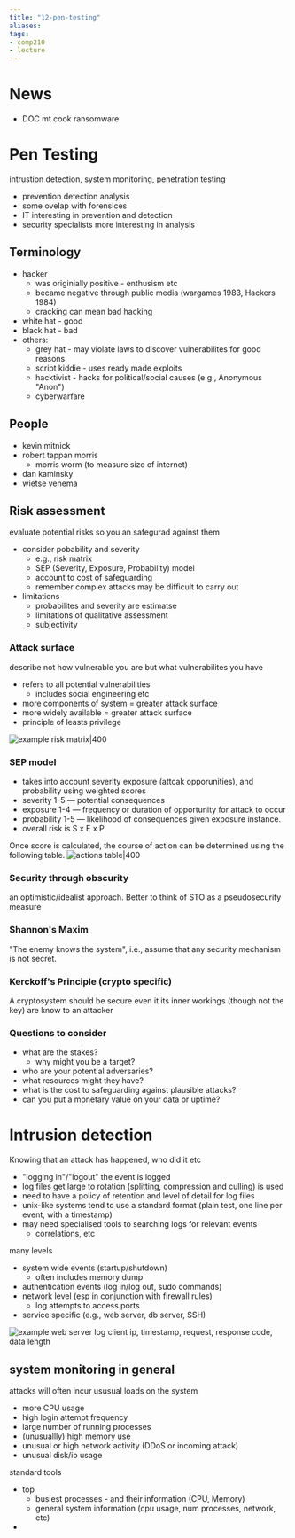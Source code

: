 ```yaml
---
title: "12-pen-testing"
aliases: 
tags: 
- comp210
- lecture
---
```


# News
- DOC mt cook ransomware


# Pen Testing
intrustion detection, system monitoring, penetration testing
- prevention detection analysis
- some ovelap with forensices
- IT interesting in prevention and detection
- security specialists more interesting in analysis

## Terminology
- hacker 
	- was originially positive - enthusism etc
	- became negative through public media (wargames 1983, Hackers 1984)
	- cracking can mean bad hacking
- white hat - good
- black hat - bad
- others:
	- grey hat - may violate laws to discover vulnerabilites for good reasons
	- script kiddie - uses ready made exploits
	- hacktivist - hacks for political/social causes (e.g., Anonymous "Anon")
	- cyberwarfare

## People
- kevin mitnick
- robert tappan morris
	- morris worm (to measure size of internet)
- dan kaminsky
- wietse venema

## Risk assessment
evaluate potential risks so you an safegurad against them
- consider pobability and severity
	- e.g., risk matrix
	- SEP (Severity, Exposure, Probability) model
	- account to cost of safeguarding
	- remember complex attacks may be difficult to carry out
- limitations
	- probabilites and severity are estimatse
	- limitations of qualitative assessment
	- subjectivity

### Attack surface
describe not how vulnerable you are but what vulnerabilites you have
- refers to all potential vulnerabilities
	- includes social engineering etc
- more components of system = greater attack surface
- more widely available = greater attack surface
- principle of leasts privilege

![example risk matrix|400](https://i.imgur.com/RHVe8Vn.png)

### SEP model
- takes into account severity exposure (attcak opporunities), and probability using weighted scores
- severity 1-5 — potential consequences
- exposure 1-4 — frequency or duration of opportunity for attack to occur
- probability 1-5 — likelihood of consequences given exposure instance.
- overall risk is S x E x P

Once score is calculated, the course of action can be determined using the following table.
![actions table|400](https://i.imgur.com/qWCvGgI.png)

### Security through obscurity
an optimistic/idealist approach. Better to think of STO as a pseudosecurity measure

### Shannon's Maxim
"The enemy knows the system", i.e., assume that any security mechanism is not secret.

### Kerckoff's Principle (crypto specific)
A cryptosystem should be secure even it its inner workings (though not the key) are know to an attacker

### Questions to consider
- what are the stakes?
	- why might you be a target?
- who are your potential adversaries?
- what resources might they have?
- what is the cost to safeguarding against plausible attacks?
- can you put a monetary value on your data or uptime?

# Intrusion detection
Knowing that an attack has happened, who did it etc

- "logging in"/"logout" the event is logged
- log files get large to rotation (splitting, compression and culling) is used
- need to have a policy of retention and level of detail for log files
- unix-like systems tend to use a standard format (plain test, one line per event, with a timestamp)
- may need specialised tools to searching logs for relevant events
	- correlations, etc

many levels
- system wide events (startup/shutdown)
	- often includes memory dump
- authentication events (log in/log out, sudo commands)
- network level (esp in conjunction with firewall rules)
	- log attempts to access ports
- service specific (e.g., web server, db server, SSH)

![example web server log](https://i.imgur.com/b6XDvJj.png)
client ip, timestamp, request, response code, data length

## system monitoring in general
attacks will often incur ususual loads on the system
- more CPU usage
- high login attempt frequency
- large number of running processes
- (unusuallly) high memory use
- unusual or high network activity (DDoS or incoming attack)
- unusual disk/io usage

standard tools
- top
	- busiest processes - and their information (CPU, Memory)
	- general system information (cpu usage, num processes, network, etc)
- 